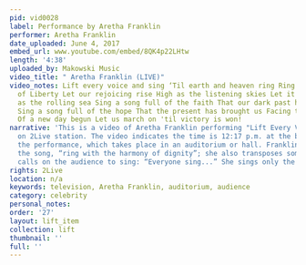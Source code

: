 ```yaml
---
pid: vid0028
label: Performance by Aretha Franklin
performer: Aretha Franklin
date_uploaded: June 4, 2017
embed_url: www.youtube.com/embed/8QK4p22LHtw
length: '4:38'
uploaded_by: Makowski Music
video_title: " Aretha Franklin (LIVE)"
video_notes: Lift every voice and sing ‘Til earth and heaven ring Ring with the harmony
  of Liberty Let our rejoicing rise High as the listening skies Let it resound loud
  as the rolling sea Sing a song full of the faith That our dark past has taught us
  Sing a song full of the hope That the present has brought us Facing the rising sun
  Of a new day begun Let us march on 'til victory is won!
narrative: 'This is a video of Aretha Franklin performing "Lift Every Voice and Sing"
  on 2Live station. The video indicates the time is 12:17 p.m. at the beginning of
  the performance, which takes place in an auditorium or hall. Franklin rephrases
  the song, “ring with the harmony of dignity”; she also transposes some lines and
  calls on the audience to sing: “Everyone sing...” She sings only the first verse.'
rights: 2Live
location: n/a
keywords: television, Aretha Franklin, auditorium, audience
category: celebrity
personal_notes: 
order: '27'
layout: lift_item
collection: lift
thumbnail: ''
full: ''
---
```


